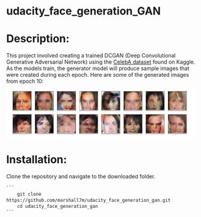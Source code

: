 # udacity_face_generation_GAN

# Description:

This project involved creating a trained DCGAN (Deep Convolutional Generative Adversarial Network) using the [CelebA dataset](https://www.kaggle.com/jessicali9530/celeba-dataset) found on Kaggle. As the models train, the generator model will produce sample images that were created during each epoch.  Here are some of the generated images from epoch 10:

![samples](https://github.com/marshall7m/udacity_face_generation_gan/blob/master/Screen%20Shot%202019-05-27%20at%201.19.53%20PM.png)

# Installation:

Clone the repository and navigate to the downloaded folder.
	
	```	
		git clone https://github.com/marshall7m/udacity_face_generation_gan.git
		cd udacity_face_generation_gan
	``` 

